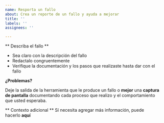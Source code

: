 ```yaml
---
name: Resporta un fallo
about: Crea un reporte de un fallo y ayuda a mejorar
title: ''
labels: ''
assignees: ''

---
```


** Describa el fallo **
* Sea claro con la descripción del fallo
* Redactalo congruentemente
*  Verifique la documentación y los pasos que realizaste hasta dar con el fallo

**¿Problemas?**

Deje la salida de la herramienta que le produce un fallo o **mejor** una **captura de pantalla** documentando cada proceso que realizo y el comportamiento que usted esperaba.

** Contexto adicional **
Sí necesita agregar más información, puede hacerlo **aquí**
